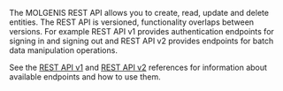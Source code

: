 The MOLGENIS REST API allows you to create, read, update and delete entities. The REST API is versioned, functionality overlaps between versions. For example REST API v1 provides authentication endpoints for signing in and signing out and REST API v2 provides endpoints for batch data manipulation operations.
 
See the [REST API v1](ref-rest.md) and [REST API v2](ref-rest2.md) references for information about available endpoints and how to use them.